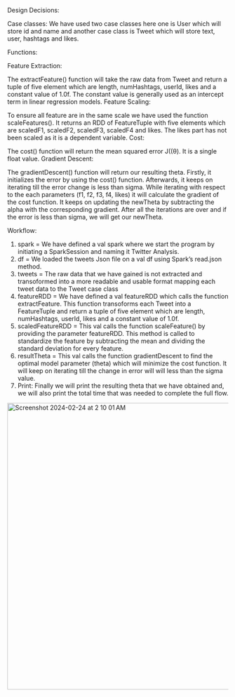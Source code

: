 Design Decisions:

Case classes:
We have used two case classes here one is User which will store id and name
and another case class is Tweet which will store text, user, hashtags and likes.

Functions:

Feature Extraction:

The extractFeature() function will take the raw data from Tweet and return a tuple of five
element which are length, numHashtags, userId, likes and a constant value of 1.0f. The
constant value is generally used as an intercept term in linear regression models.
Feature Scaling:

To ensure all feature are in the same scale we have used the function scaleFeatures(). It
returns an RDD of FeatureTuple with five elements which are scaledF1, scaledF2, scaledF3,
scaledF4 and likes. The likes part has not been scaled as it is a dependent variable.
Cost:

The cost() function will return the mean squared error J((θ). It is a single float value.
Gradient Descent:

The gradientDescent() function will return our resulting theta. Firstly, it initializes the error
by using the cost() function. Afterwards, it keeps on iterating till the error change is less than
sigma. While iterating with respect to the each parameters (f1, f2, f3, f4, likes) it will
calculate the gradient of the cost function. It keeps on updating the newTheta by
subtracting the alpha with the corresponding gradient. After all the iterations are over and if
the error is less than sigma, we will get our newTheta.

Workflow:
1. spark = We have defined a val spark where we start the program by initiating a
SparkSession and naming it Twitter Analysis.
2. df = We loaded the tweets Json file on a val df using Spark’s read.json method.
3. tweets = The raw data that we have gained is not extracted and transoformed into a
more readable and usable format mapping each tweet data to the Tweet case class
4. featureRDD = We have defined a val featureRDD which calls the function
extractFeature. This function transoforms each Tweet into a FeatureTuple and return
a tuple of five element which are length, numHashtags, userId, likes and a constant
value of 1.0f.
5. scaledFeatureRDD = This val calls the function scaleFeature() by providing the
parameter featureRDD. This method is called to standardize the feature by
subtracting the mean and dividing the standard deviation for every feature.
6. resultTheta = This val calls the function gradientDescent to find the optimal model
parameter (theta) which will minimize the cost function. It will keep on iterating till
the change in error will will less than the sigma value.
7. Print:
Finally we will print the resulting theta that we have obtained and, we will also print
the total time that was needed to complete the full flow.

<img width="654" alt="Screenshot 2024-02-24 at 2 10 01 AM" src="https://github.com/Mishkat96/Multivariate-Linear-Regression-Apache-Spark/assets/47037691/bd24239b-2625-4b93-ada1-7ca34c708f3c">
